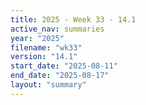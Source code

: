 ```yaml
---
title: 2025 - Week 33 - 14.1
active_nav: summaries
year: "2025"
filename: "wk33"
version: "14.1"
start_date: "2025-08-11"
end_date: "2025-08-17"
layout: "summary"
---
```


